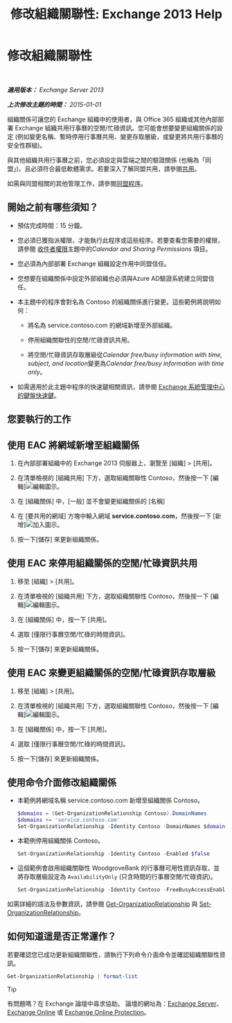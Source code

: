 ﻿---
title: '修改組織關聯性: Exchange 2013 Help'
TOCTitle: 修改組織關聯性
ms:assetid: 3713ef83-f01a-41bb-b127-62ca242dd7a4
ms:mtpsurl: https://technet.microsoft.com/zh-tw/library/JJ673055(v=EXCHG.150)
ms:contentKeyID: 50472969
ms.date: 05/21/2018
mtps_version: v=EXCHG.150
ms.translationtype: MT
---

# 修改組織關聯性

 

_**適用版本：** Exchange Server 2013_

_**上次修改主題的時間：** 2015-01-01_

組織關係可讓您的 Exchange 組織中的使用者，與 Office 365 組織或其他內部部署 Exchange 組織共用行事曆的空閒/忙碌資訊。您可能會想要變更組織關係的設定 (例如變更名稱、暫時停用行事曆共用、變更存取層級，或變更將共用行事曆的安全性群組)。

與其他組織共用行事曆之前，您必須設定與雲端之間的驗證關係 (也稱為「同盟」)，且必須符合最低軟體需求。若要深入了解同盟共用，請參閱[共用](sharing-exchange-2013-help.md)。

如需與同盟相關的其他管理工作，請參閱[同盟程序](federation-procedures-exchange-2013-help.md)。

## 開始之前有哪些須知？

  - 預估完成時間：15 分鐘。

  - 您必須已獲指派權限，才能執行此程序或這些程序。若要查看您需要的權限，請參閱 [收件者權限](recipients-permissions-exchange-2013-help.md)主題中的*Calendar and Sharing Permissions* 項目。

  - 您必須為內部部署 Exchange 組織設定作用中同盟信任。

  - 您想要在組織關係中設定外部組織也必須與Azure AD驗證系統建立同盟信任。

  - 本主題中的程序會對名為 Contoso 的組織關係進行變更。這些範例將說明如何：
    
      - 將名為 service.contoso.com 的網域新增至外部組織。
    
      - 停用組織關聯性的空閒/忙碌資訊共用。
    
      - 將空閒/忙碌資訊存取層級從*Calendar free/busy information with time, subject, and location*變更為*Calendar free/busy information with time only*。

  - 如需適用於此主題中程序的快速鍵相關資訊，請參閱 [Exchange 系統管理中心的鍵盤快速鍵](keyboard-shortcuts-in-the-exchange-admin-center-exchange-online-protection-help.md)。

## 您要執行的工作

## 使用 EAC 將網域新增至組織關係

1.  在內部部署組織中的 Exchange 2013 伺服器上，瀏覽至 \[組織\] \> \[共用\]。

2.  在清單檢視的 \[組織共用\] 下方，選取組織關聯性 Contoso，然後按一下 \[編輯\]![編輯圖示](images/JJ218640.6f53ccb2-1f13-4c02-bea0-30690e6ea71d(EXCHG.150).gif "編輯圖示")。

3.  在 \[組織關係\] 中，\[一般\] 並不會變更組織關係的 \[名稱\]

4.  在 \[要共用的網域\] 方塊中輸入網域 **service.contoso.com**，然後按一下 \[新增\]![加入圖示](images/JJ218640.c1e75329-d6d7-4073-a27d-498590bbb558(EXCHG.150).gif "加入圖示")。

5.  按一下\[儲存\] 來更新組織關係。

## 使用 EAC 來停用組織關係的空閒/忙碌資訊共用

1.  移至 \[組織\] \> \[共用\]。

2.  在清單檢視的 \[組織共用\] 下方，選取組織關聯性 Contoso，然後按一下 \[編輯\]![編輯圖示](images/JJ218640.6f53ccb2-1f13-4c02-bea0-30690e6ea71d(EXCHG.150).gif "編輯圖示")。

3.  在 \[組織關係\] 中，按一下 \[共用\]。

4.  選取 \[僅限行事曆空閒/忙碌的時間資訊\]。

5.  按一下\[儲存\] 來更新組織關係。

## 使用 EAC 來變更組織關係的空閒/忙碌資訊存取層級

1.  移至 \[組織\] \> \[共用\]。

2.  在清單檢視的 \[組織共用\] 下方，選取組織關聯性 Contoso，然後按一下 \[編輯\]![編輯圖示](images/JJ218640.6f53ccb2-1f13-4c02-bea0-30690e6ea71d(EXCHG.150).gif "編輯圖示")。

3.  在 \[組織關係\] 中，按一下 \[共用\]。

4.  選取 \[僅限行事曆空閒/忙碌的時間資訊\]。

5.  按一下\[儲存\] 來更新組織關係。

## 使用命令介面修改組織關係

  - 本範例將網域名稱 service.contoso.com 新增至組織關係 Contoso。

    ```powershell
    $domains = (Get-OrganizationRelationship Contoso).DomainNames
    $domains += 'service.contoso.com'
    Set-OrganizationRelationship -Identity Contoso -DomainNames $domains
    ```

  - 本範例停用組織關係 Contoso。
    
    ```powershell
    Set-OrganizationRelationship -Identity Contoso -Enabled $false
    ```

  - 這個範例會啟用組織關聯性 WoodgroveBank 的行事曆可用性資訊存取，並將存取層級設定為 `AvailabilityOnly` (只含時間的行事曆空閒/忙碌資訊)。
    
    ```powershell
    Set-OrganizationRelationship -Identity Contoso -FreeBusyAccessEnabled $true -FreeBusyAccessLevel AvailabilityOnly
    ```

如需詳細的語法及參數資訊，請參閱 [Get-OrganizationRelationship](https://technet.microsoft.com/zh-tw/library/ee332343\(v=exchg.150\)) 與 [Set-OrganizationRelationship](https://technet.microsoft.com/zh-tw/library/ee332326\(v=exchg.150\))。

## 如何知道這是否正常運作？

若要確認您已成功更新組織關聯性，請執行下列命令介面命令並確認組織關聯性資訊。

```powershell
Get-OrganizationRelationship | format-list
```
> [!TIP]  
> 有問題嗎？在 Exchange 論壇中尋求協助。 論壇的網址為：<a href="https://go.microsoft.com/fwlink/p/?linkid=60612">Exchange Server</a>、 <a href="https://go.microsoft.com/fwlink/p/?linkid=267542">Exchange Online</a> 或 <a href="https://go.microsoft.com/fwlink/p/?linkid=285351">Exchange Online Protection</a>。
